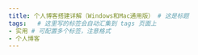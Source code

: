```yaml
---
title: 个人博客搭建详解（Windows和Mac通用版） # 这是标题
tags:   # 这里写的标签会自动汇集到 tags 页面上
- 实用 # 可配置多个标签，注意格式
- 个人博客
---
```

